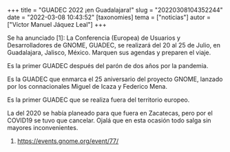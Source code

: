 +++
title = "GUADEC 2022 ¡en Guadalajara!"
slug = "20220308104352244"
date = "2022-03-08 10:43:52"
[taxonomies]
tema = ["noticias"]
autor = ["Víctor Manuel Jáquez Leal"]
+++

Se ha anunciado \[1\]: La Conferencia (Europea) de Usuarios y
Desarrolladores de GNOME, GUADEC, se realizará del 20 al 25 de Julio, en
Guadalajara, Jalisco, México. Marquen sus agendas y preparen el viaje.

Es la primer GUADEC después del parón de dos años por la pandemia.

Es la GUADEC que enmarca el 25 aniversario del proyecto GNOME, lanzado
por los connacionales Miguel de Icaza y Federico Mena.

Es la primer GUADEC que se realiza fuera del territorio europeo.

La del 2020 se había planeado para que fuera en Zacatecas, pero por el
COVID19 se tuvo que cancelar. Ojalá que en esta ocasión todo salga sin
mayores inconvenientes.

1.  https://events.gnome.org/event/77/

